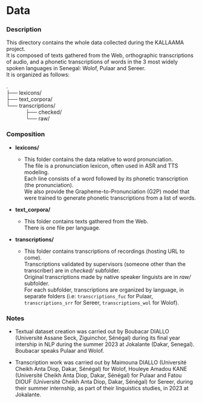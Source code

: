 # Data

### Description
This directory contains the whole data collected during the KALLAAMA project.    
It is composed of texts gathered from the Web, orthographic transcriptions of audio, and a phonetic transcriptions of words in the 3 most widely spoken languages in Senegal: Wolof, Pulaar and Sereer.    
It is organized as follows:    

.    
├── lexicons/    
├── text_corpora/    
└── transcriptions/    
&nbsp;&nbsp;&nbsp;&nbsp;&nbsp;&nbsp;&nbsp;&nbsp;&nbsp;&nbsp;&nbsp;&nbsp; ├── checked/    
&nbsp;&nbsp;&nbsp;&nbsp;&nbsp;&nbsp;&nbsp;&nbsp;&nbsp;&nbsp;&nbsp;&nbsp; └── raw/    

       
### Composition
- **lexicons/**    
    - This folder contains the data relative to word pronunciation.     
    The file is a pronunciation lexicon, often used in ASR and TTS modeling.     
    Each line consists of a word followed by its phonetic transcription (the pronunciation).    
    We also provide the Grapheme-to-Pronunciation (G2P) model that were trained to generate  phonetic transcriptions from a list of words.    
    
- **text_corpora/**    
    - This folder contains texts gathered from the Web.    
    There is one file per language.    
    
- **transcriptions/**    
    - This folder contains transcriptions of recordings (hosting URL to come).        
    Transcriptions validated by supervisors (someone other than the transcriber) are in *checked/* subfolder.    
    Original transcriptions made by native speaker linguists are in *raw/* subfolder.    
    For each subfolder, transcriptions are organized by language, in separate folders (i.e: `transcriptions_fuc` for Pulaar, `transcriptions_srr` for Sereer, `transcriptions_wol` for Wolof).    
    
     
### Notes
- Textual dataset creation was carried out by Boubacar DIALLO (Université Assane Seck, Ziguinchor, Sénégal) during its final year intership in NLP during the summer 2023 at Jokalante (Dakar, Senegal). Boubacar speaks Pulaar and Wolof.   
 
- Transcription work was carried out by Maimouna DIALLO (Université Cheikh Anta Diop, Dakar, Sénégal) for Wolof, Houleye Amadou KANE (Université Cheikh Anta Diop, Dakar, Sénégal) for Pulaar and Fatou DIOUF (Université Cheikh Anta Diop, Dakar, Sénégal) for Sereer, during their summer internship, as part of their linguistics studies, in 2023 at Jokalante.    
